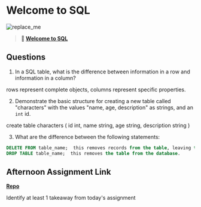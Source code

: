 # Welcome to SQL

![replace_me](https://codeworks.blob.core.windows.net/public/assets/img/illustrations/placeholder.svg)

> **📖 [Welcome to SQL](https://codeworksacademy.com/fs-student-guide/resources/wk11/01-MySQL-GettingStarted)**

## Questions

1. In a SQL table, what is the difference between information in a row and information in a column?

rows represent complete objects, columns represent specific properties.

2. Demonstrate the basic structure for creating a new table called "characters" with the values "name, age, description" as strings, and an `int` id.

create table characters (
  id int,
  name string,
  age string,
  description string
)

3. What are the difference between the following statements: 
```sql
DELETE FROM table_name;  this removes records from the table, leaving the table in tact.
DROP TABLE table_name;  this removes the table from the database.
```


## Afternoon Assignment Link

**[Repo](https://github.com/LemonadeGT1/<ASSIGNMENT_REPO>)**

Identify at least 1 takeaway from today's assignment

